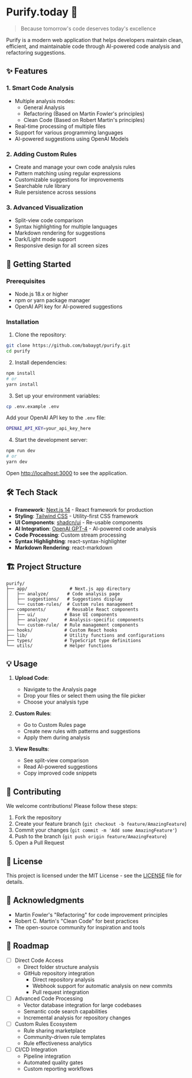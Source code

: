 # Purify.today 🧹

> Because tomorrow's code deserves today's excellence

Purify is a modern web application that helps developers maintain clean, efficient, and maintainable code through AI-powered code analysis and refactoring suggestions.

## ✨ Features

### 1. Smart Code Analysis

- Multiple analysis modes:
  - General Analysis
  - Refactoring (Based on Martin Fowler's principles)
  - Clean Code (Based on Robert Martin's principles)
- Real-time processing of multiple files
- Support for various programming languages
- AI-powered suggestions using OpenAI Models

### 2. Adding Custom Rules

- Create and manage your own code analysis rules
- Pattern matching using regular expressions
- Customizable suggestions for improvements
- Searchable rule library
- Rule persistence across sessions

### 3. Advanced Visualization

- Split-view code comparison
- Syntax highlighting for multiple languages
- Markdown rendering for suggestions
- Dark/Light mode support
- Responsive design for all screen sizes

## 🚀 Getting Started

### Prerequisites

- Node.js 18.x or higher
- npm or yarn package manager
- OpenAI API key for AI-powered suggestions

### Installation

1. Clone the repository:

```bash
git clone https://github.com/babaygt/purify.git
cd purify
```

2. Install dependencies:

```bash
npm install
# or
yarn install
```

3. Set up your environment variables:

```bash
cp .env.example .env
```

Add your OpenAI API key to the `.env` file:

```bash
OPENAI_API_KEY=your_api_key_here
```

4. Start the development server:

```bash
npm run dev
# or
yarn dev
```

Open [http://localhost:3000](http://localhost:3000) to see the application.

## 🛠 Tech Stack

- **Framework**: [Next.js 14](https://nextjs.org/) - React framework for production
- **Styling**: [Tailwind CSS](https://tailwindcss.com/) - Utility-first CSS framework
- **UI Components**: [shadcn/ui](https://ui.shadcn.com/) - Re-usable components
- **AI Integration**: [OpenAI GPT-4](https://openai.com/) - AI-powered code analysis
- **Code Processing**: Custom stream processing
- **Syntax Highlighting**: react-syntax-highlighter
- **Markdown Rendering**: react-markdown

## 🏗 Project Structure

```
purify/
├── app/                # Next.js app directory
│   ├── analyze/       # Code analysis page
│   ├── suggestions/   # Suggestions display
│   └── custom-rules/  # Custom rules management
├── components/        # Reusable React components
│   ├── ui/           # Base UI components
│   ├── analyze/      # Analysis-specific components
│   └── custom-rule/  # Rule management components
├── hooks/            # Custom React hooks
├── lib/              # Utility functions and configurations
├── types/            # TypeScript type definitions
└── utils/            # Helper functions
```

## 💡 Usage

1. **Upload Code**:

   - Navigate to the Analysis page
   - Drop your files or select them using the file picker
   - Choose your analysis type

2. **Custom Rules**:

   - Go to Custom Rules page
   - Create new rules with patterns and suggestions
   - Apply them during analysis

3. **View Results**:
   - See split-view comparison
   - Read AI-powered suggestions
   - Copy improved code snippets

## 🤝 Contributing

We welcome contributions! Please follow these steps:

1. Fork the repository
2. Create your feature branch (`git checkout -b feature/AmazingFeature`)
3. Commit your changes (`git commit -m 'Add some AmazingFeature'`)
4. Push to the branch (`git push origin feature/AmazingFeature`)
5. Open a Pull Request

## 📝 License

This project is licensed under the MIT License - see the [LICENSE](LICENSE) file for details.

## 🙏 Acknowledgments

- Martin Fowler's "Refactoring" for code improvement principles
- Robert C. Martin's "Clean Code" for best practices
- The open-source community for inspiration and tools

## 🚀 Roadmap

- [ ] Direct Code Access
  - Direct folder structure analysis
  - GitHub repository integration
    - Direct repository analysis
    - Webhook support for automatic analysis on new commits
    - Pull request integration
- [ ] Advanced Code Processing
  - Vector database integration for large codebases
  - Semantic code search capabilities
  - Incremental analysis for repository changes
- [ ] Custom Rules Ecosystem
  - Rule sharing marketplace
  - Community-driven rule templates
  - Rule effectiveness analytics
- [ ] CI/CD Integration
  - Pipeline integration
  - Automated quality gates
  - Custom reporting workflows
